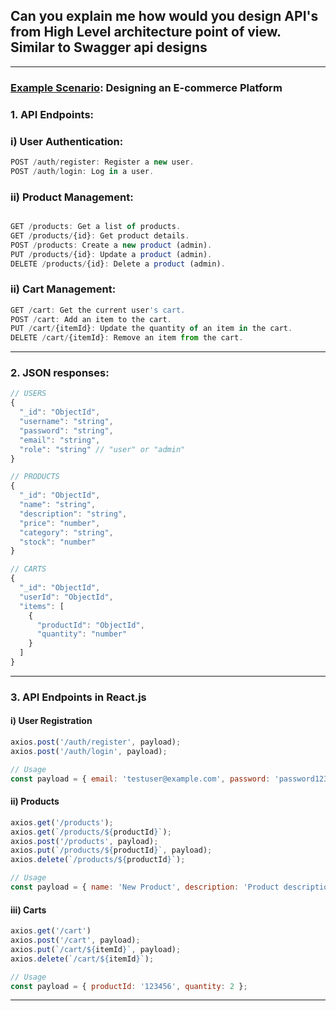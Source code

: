 ## Can you explain me how would you design API's from High Level architecture point of view. Similar to Swagger api designs

----
### <ins>Example Scenario</ins>: Designing an E-commerce Platform

### 1. API Endpoints:

### i) User Authentication:
  
```js
POST /auth/register: Register a new user.
POST /auth/login: Log in a user.
```


### ii) Product Management:

```js

GET /products: Get a list of products.
GET /products/{id}: Get product details.
POST /products: Create a new product (admin).
PUT /products/{id}: Update a product (admin).
DELETE /products/{id}: Delete a product (admin).
```
### ii) Cart Management:


```js
GET /cart: Get the current user's cart.
POST /cart: Add an item to the cart.
PUT /cart/{itemId}: Update the quantity of an item in the cart.
DELETE /cart/{itemId}: Remove an item from the cart.
```

----

### 2. JSON responses:

```js
// USERS
{
  "_id": "ObjectId",
  "username": "string",
  "password": "string",
  "email": "string",
  "role": "string" // "user" or "admin"
}
```

```js
// PRODUCTS
{
  "_id": "ObjectId",
  "name": "string",
  "description": "string",
  "price": "number",
  "category": "string",
  "stock": "number"
}
```

```js
// CARTS
{
  "_id": "ObjectId",
  "userId": "ObjectId",
  "items": [
    {
      "productId": "ObjectId",
      "quantity": "number"
    }
  ]
}
```

----

### 3. API Endpoints in React.js

#### i) User Registration

```js
axios.post('/auth/register', payload);
axios.post('/auth/login', payload);

// Usage
const payload = { email: 'testuser@example.com', password: 'password123' };
```

#### ii) Products

```js
axios.get('/products');
axios.get(`/products/${productId}`);
axios.post('/products', payload);
axios.put(`/products/${productId}`, payload);
axios.delete(`/products/${productId}`);

// Usage
const payload = { name: 'New Product', description: 'Product description', price: 100, category: 'Category', stock: 10 };
```

#### iii) Carts

```js
axios.get('/cart')
axios.post('/cart', payload);
axios.put(`/cart/${itemId}`, payload);
axios.delete(`/cart/${itemId}`);

// Usage
const payload = { productId: '123456', quantity: 2 };
```

----